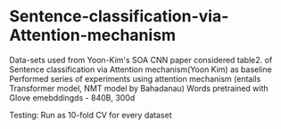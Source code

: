 # Sentence-classification-via-Attention-mechanism
Data-sets used from Yoon-Kim's SOA CNN paper
considered table2. of Sentence classification via Attention mechanism(Yoon Kim) as baseline
Performed series of experiments using attention mechanism (entails Transformer model, NMT model by Bahadanau)
Words pretrained with Glove emebddingds - 840B, 300d

Testing: Run as 10-fold CV for every dataset
